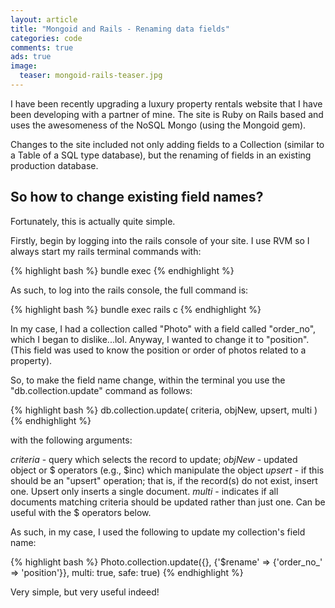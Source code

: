 ```yaml
---
layout: article
title: "Mongoid and Rails - Renaming data fields"
categories: code
comments: true
ads: true
image:
  teaser: mongoid-rails-teaser.jpg
---
```


I have been recently upgrading a luxury property rentals website that I have been developing with a partner of mine.  The site is Ruby on Rails based and uses the awesomeness of the NoSQL Mongo (using the Mongoid gem).

Changes to the site included not only adding fields to a Collection (similar to a Table of a SQL type database), but the renaming of fields in an existing production database.

## So how to change existing field names?

Fortunately, this is actually quite simple.

Firstly, begin by logging into the rails console of your site.  I use RVM so I always start my rails terminal commands with:

{% highlight bash %}
bundle exec
{% endhighlight %}

As such, to log into the rails console, the full command is:

{% highlight bash %}
bundle exec rails c
{% endhighlight %}

In my case, I had a collection called "Photo" with a field called "order_no", which I began to dislike...lol.  Anyway, I wanted to change it to "position".  (This field was used to know the position or order of photos related to a property).

So, to make the field name change, within the terminal you use the "db.collection.update" command as follows:

{% highlight bash %}
db.collection.update( criteria, objNew, upsert, multi )
{% endhighlight %}

with the following arguments:

*criteria* - query which selects the record to update;
*objNew* - updated object or $ operators (e.g., $inc) which manipulate the object
*upsert* - if this should be an "upsert" operation; that is, if the record(s) do not exist, insert one. Upsert only inserts a single document.
*multi* - indicates if all documents matching criteria should be updated rather than just one. Can be useful with the $ operators below.

As such, in my case, I used the following to update my collection's field name:

{% highlight bash %}
Photo.collection.update({},
	{'$rename' => {'order_no_' => 'position'}},
	multi: true, safe: true)
{% endhighlight %}

Very simple, but very useful indeed!
